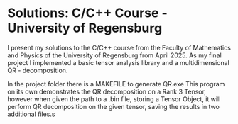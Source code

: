 # Solutions: C/C++ Course - University of Regensburg

I present my solutions to the C/C++ course from the Faculty of Mathematics and Physics of the University of Regensburg from April 2025.
As my final project I implemented a basic tensor analysis library and a multidimensional QR - decomposition.

In the project folder there is a MAKEFILE to generate QR.exe
This program on its own demonstrates the QR decomposition on a Rank 3 Tensor, however when given the path to a .bin file, storing a Tensor Object, it will perform QR decomposition on the given tensor, saving the results in two additional files.s
